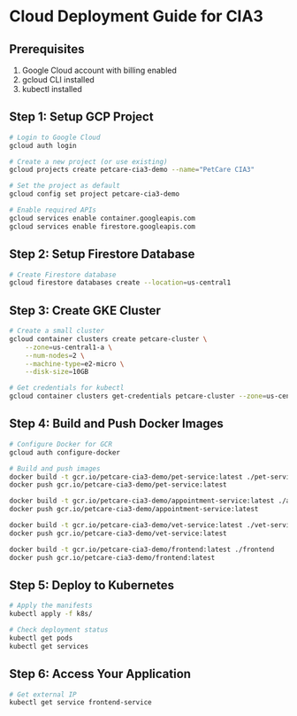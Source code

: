 # Cloud Deployment Guide for CIA3

## Prerequisites

1. Google Cloud account with billing enabled
2. gcloud CLI installed
3. kubectl installed

## Step 1: Setup GCP Project

```bash
# Login to Google Cloud
gcloud auth login

# Create a new project (or use existing)
gcloud projects create petcare-cia3-demo --name="PetCare CIA3"

# Set the project as default
gcloud config set project petcare-cia3-demo

# Enable required APIs
gcloud services enable container.googleapis.com
gcloud services enable firestore.googleapis.com
```

## Step 2: Setup Firestore Database

```bash
# Create Firestore database
gcloud firestore databases create --location=us-central1
```

## Step 3: Create GKE Cluster

```bash
# Create a small cluster
gcloud container clusters create petcare-cluster \
    --zone=us-central1-a \
    --num-nodes=2 \
    --machine-type=e2-micro \
    --disk-size=10GB

# Get credentials for kubectl
gcloud container clusters get-credentials petcare-cluster --zone=us-central1-a
```

## Step 4: Build and Push Docker Images

```bash
# Configure Docker for GCR
gcloud auth configure-docker

# Build and push images
docker build -t gcr.io/petcare-cia3-demo/pet-service:latest ./pet-service
docker push gcr.io/petcare-cia3-demo/pet-service:latest

docker build -t gcr.io/petcare-cia3-demo/appointment-service:latest ./appointment-service
docker push gcr.io/petcare-cia3-demo/appointment-service:latest

docker build -t gcr.io/petcare-cia3-demo/vet-service:latest ./vet-service
docker push gcr.io/petcare-cia3-demo/vet-service:latest

docker build -t gcr.io/petcare-cia3-demo/frontend:latest ./frontend
docker push gcr.io/petcare-cia3-demo/frontend:latest
```

## Step 5: Deploy to Kubernetes

```bash
# Apply the manifests
kubectl apply -f k8s/

# Check deployment status
kubectl get pods
kubectl get services
```

## Step 6: Access Your Application

```bash
# Get external IP
kubectl get service frontend-service
```
